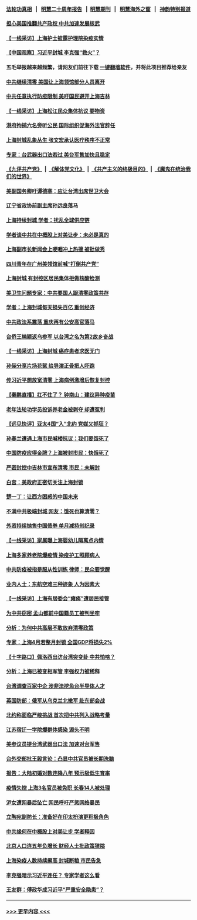 #### [法轮功真相](https://github.com/gfw-breaker/truth/blob/master/README.md?t=0) &nbsp;&nbsp;|&nbsp;&nbsp; [明慧二十周年报告](https://github.com/gfw-breaker/mh-reports/blob/master/README.md?t=0) &nbsp;&nbsp;|&nbsp;&nbsp;[明慧期刊](https://github.com/gfw-breaker/mh-qikan) &nbsp;&nbsp;|&nbsp;&nbsp; [明慧海外之窗](https://github.com/gfw-breaker/mh-news/blob/master/README.md?t=0) &nbsp;&nbsp;|&nbsp;&nbsp; [神韵特别报道](https://github.com/gfw-breaker/mh-news/blob/master/shenyun.md?t=0)
#### [担心美国推翻共产政权 中共加速发展核武](../pages/nsc413/n13707386.md?t=04100451) 
#### [【一线采访】上海护士披露护理院染疫实情](../pages/nsc413/n13707467.md?t=04100451) 
#### [【中国观察】习近平封城 李克强“救火”？](../pages/nsc413/n13706121.md?t=04100451) 
#### 五毛举报越来越频繁，请网友们前往下载 [一键翻墙软件](https://github.com/gfw-breaker/ssr-accounts)，并将此项目推荐给亲友
#### [中共继续清零 美国让上海领馆部分人员离开](../pages/nsc413/n13707038.md?t=04100451) 
#### [中共任意执行防疫限制 美吁国民避开上海吉林](../pages/nsc413/n13707124.md?t=04100451) 
#### [【一线采访】上海松江民众集体抗议 要物资](../pages/nsc413/n13706992.md?t=04100451) 
#### [港府拘捕六名旁听公民 国际组织促海外法官辞任](../pages/nsc413/n13707054.md?t=04100451) 
#### [上海封城乱象丛生 张文宏承认医疗秩序不正常](../pages/nsc413/n13706864.md?t=04100451) 
#### [专家：台武器出口法若过 美台军售加快且稳定](../pages/nsc413/n13706861.md?t=04100451) 
#### [《九评共产党》](https://github.com/begood0513/9ping.md/blob/master/README.md) &nbsp;|&nbsp; [《解体党文化》](../../../../jtdwh.md/blob/master/README.md)  &nbsp;|&nbsp; [《共产主义的终极目的》](../../../../gczydzjmd.md/blob/master/README.md) &nbsp;|&nbsp; [《魔鬼在统治我们的世界》](../../../../mgztzwmdsj.md/blob/master/README.md) 
#### [美副国务卿吁谭德塞：应让台湾出席世卫大会](../pages/nsc413/n13706916.md?t=04100451) 
#### [辽宁省政协前副主席孙远良落马](../pages/nsc413/n13706770.md?t=04100451) 
#### [上海持续封城 学者：扰乱全球供应链](../pages/nsc413/n13706609.md?t=04100451) 
#### [学者谈中共在中概股上对美让步：未必是真的](../pages/nsc413/n13706020.md?t=04100451) 
#### [上海副市长新闻会上哽咽冲上热搜 被批做秀](../pages/nsc413/n13706462.md?t=04100451) 
#### [四川青年在广州美领馆前喊“打倒共产党”](../pages/nsc413/n13706272.md?t=04100451) 
#### [上海封城 有封控区居民集体拒做核酸检测](../pages/nsc413/n13705653.md?t=04100451) 
#### [美卫生问题专家：中共要国人跟清零政策共存](../pages/nsc413/n13705925.md?t=04100451) 
#### [学者：上海封城每天损失百亿 重创经济](../pages/nsc413/n13705947.md?t=04100451) 
#### [中共政法系震荡 重庆再有公安高官落马](../pages/nsc413/n13706004.md?t=04100451) 
#### [台侨王楠颖返乌参军 以台湾之名为第2故乡奋战](../pages/nsc413/n13706005.md?t=04100451) 
#### [【一线采访】上海封城 癌症患者求医无门](../pages/nsc413/n13706008.md?t=04100451) 
#### [孙俪分享片场花絮 给导演正骨把人吓跑](../pages/nsc413/n13705441.md?t=04100451) 
#### [传习近平想放宽清零 上海病例激增后恢复封控](../pages/nsc413/n13705453.md?t=04100451) 
#### [【秦鹏直播】扛不住了？ 钟南山：建议异种疫苗](../pages/nsc413/n13705628.md?t=04100451) 
#### [老年法轮功学员投诉养老金被剥夺 却遭冤判](../pages/nsc413/n13697069.md?t=04100451) 
#### [【远见快评】亚太4国“入”北约 党媒又抓狂？](../pages/nsc413/n13705644.md?t=04100451) 
#### [孙春兰遭遇上海市民喊楼抗议：我们要饿死了](../pages/nsc413/n13705475.md?t=04100451) 
#### [中国防疫应得金牌？上海被封市民：快饿死了](../pages/nsc413/n13705106.md?t=04100451) 
#### [严密封控中吉林市宣布清零 市民：未解封](../pages/nsc413/n13705529.md?t=04100451) 
#### [白宫：美政府正密切关注上海封锁](../pages/nsc413/n13705565.md?t=04100451) 
#### [楚一丁：让西方困惑的中国未来](../pages/nsc413/n13695518.md?t=04100451) 
#### [不满中共极端封城 网友：饿死也算清零？](../pages/nsc413/n13705469.md?t=04100451) 
#### [外资持续抛售中国债券 单月减持创纪录](../pages/nsc413/n13705447.md?t=04100451) 
#### [【一线采访】家属曝上海婴幼儿隔离点内情](../pages/nsc413/n13704652.md?t=04100451) 
#### [上海多家养老院爆疫情 染疫护工照顾病人](../pages/nsc413/n13705231.md?t=04100451) 
#### [中共防疫被指是服从性训练 律师：民众要觉醒](../pages/nsc413/n13705070.md?t=04100451) 
#### [业内人士：东航空难三种迹象 人为因素大](../pages/nsc413/n13699962.md?t=04100451) 
#### [【一线采访】上海有居委会“瘫痪”遭居民接管](../pages/nsc413/n13704110.md?t=04100451) 
#### [为中共窃密 孟山都前中国籍员工被判坐牢](../pages/nsc413/n13705118.md?t=04100451) 
#### [分析：为何中共高层不敢放弃清零政策](../pages/nsc413/n13700665.md?t=04100451) 
#### [专家：上海4月若整月封锁 全国GDP将损失2%](../pages/nsc413/n13704974.md?t=04100451) 
#### [【十字路口】佩洛西出访台湾突变卦 中共怕啥？](../pages/nsc413/n13704721.md?t=04100451) 
#### [分析：上海已被变相军管 李强权力被稀释](../pages/nsc413/n13704642.md?t=04100451) 
#### [台湾调查百家中企 涉非法挖角台半导体人才](../pages/nsc413/n13704679.md?t=04100451) 
#### [英国防部：俄军从乌克兰北撤军 赴东部会战](../pages/nsc413/n13704607.md?t=04100451) 
#### [北约称面临严峻挑战 首次把中共列入战略考量](../pages/nsc413/n13704477.md?t=04100451) 
#### [江苏宿迁一学院爆群体感染 源头不明](../pages/nsc413/n13704216.md?t=04100451) 
#### [美参议员提台湾武器出口法 加速对台军售](../pages/nsc413/n13704522.md?t=04100451) 
#### [台外交部批王毅言论：凸显中共官员被长期洗脑](../pages/nsc413/n13704349.md?t=04100451) 
#### [报告：大陆初婚对数连降八年 预示极低生育率](../pages/nsc413/n13704207.md?t=04100451) 
#### [疫情失控 上海3名官员被免职 长春14人被处理](../pages/nsc413/n13704370.md?t=04100451) 
#### [沪女遭网暴后坠亡 网民呼吁严惩网络暴民](../pages/nsc413/n13704301.md?t=04100451) 
#### [立陶宛副防长：准备好在印太扮演更积极角色](../pages/nsc413/n13704267.md?t=04100451) 
#### [中共缘何在中概股上对美让步 学者释因](../pages/nsc413/n13703564.md?t=04100451) 
#### [北京人口连五年负增长 财经人士批政策狭隘](../pages/nsc413/n13703709.md?t=04100451) 
#### [上海染疫人数持续飙高 封城断粮 市民告急](../pages/nsc413/n13703631.md?t=04100451) 
#### [李克强暗示习近平连任？ 专家学者这么看](../pages/nsc413/n13703839.md?t=04100451) 
#### [王友群：傅政华成习近平“严重安全隐患”？](../pages/nsc413/n13702581.md?t=04100451) 

----
#### [ >>> 更早内容 <<< ](../indexes/nsc413-earlier.md)
